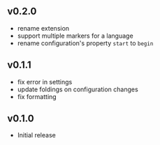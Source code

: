 ## v0.2.0
- rename extension
- support multiple markers for a language
- rename configuration's property `start` to `begin`

## v0.1.1
- fix error in settings
- update foldings on configuration changes
- fix formatting

## v0.1.0
- Initial release
